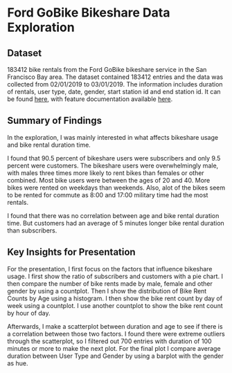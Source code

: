 # Ford GoBike Bikeshare Data Exploration

## Dataset

183412 bike rentals from the Ford GoBike bikeshare service in the San Francisco Bay area. The dataset contained 183412 entries and the data was collected from 02/01/2019 to 03/01/2019. The information includes duration of rentals, user type, date, gender, start station id and end station id. It can be found [here](https://video.udacity-data.com/topher/2020/October/5f91cf38_201902-fordgobike-tripdata/201902-fordgobike-tripdata.csv),  with feature documentation available [here](http://ggplot2.tidyverse.org/reference/diamonds.html).


## Summary of Findings

In the exploration, I was mainly interested in what affects
bikeshare usage and bike rental duration time.

I found that 90.5 percent of bikeshare users were subscribers and
only 9.5 percent were customers. The bikeshare users were overwhelmingly
male, with males three times more likely to rent bikes than females or other combined.
Most bike users were between the ages of 20 and 40. More bikes were rented on weekdays
than weekends. Also, alot of the bikes seem to be rented for commute as 8:00 and 17:00
military time had the most rentals.


I found that there was no correlation between age and 
bike rental duration time. But customers had an average of 5 minutes
longer bike rental duration than subscribers.

## Key Insights for Presentation

For the presentation, I first focus on the factors that influence bikeshare
usage. I first show the ratio of subscribers and customers with a pie chart.
I then compare the number of bike rents made by male, female and other gender
by using a countplot. Then I show the distribution of Bike Rent Counts by Age
using a histogram. I then show the bike rent count by day of week using a countplot.
I use another countplot to show the bike rent count by hour of day.

Afterwards, I make a scatterplot between duration and age to see if there
is a correlation between those two factors. I found there were extreme outliers
through the scatterplot, so I filtered out 700 entries with duration of 100 minutes
or more to make the next plot. For the final plot I compare average duration between
User Type and Gender by using a barplot with the gender as hue.
